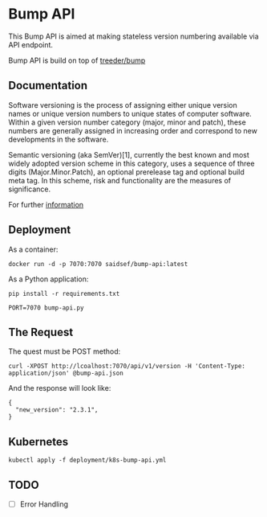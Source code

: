 # Bump API

This Bump API is aimed at making stateless version numbering available via API endpoint.

Bump API is build on top of [treeder/bump](https://hub.docker.com/r/treeder/bump/)

## Documentation

Software versioning is the process of assigning either unique version names or unique version numbers to unique states of computer software. Within a given version number category (major, minor and patch), these numbers are generally assigned in increasing order and correspond to new developments in the software. 

Semantic versioning (aka SemVer)[1], currently the best known and most widely adopted version scheme in this category, uses a sequence of three digits (Major.Minor.Patch), an optional prerelease tag and optional build meta tag. In this scheme, risk and functionality are the measures of significance.

For further [information](https://en.wikipedia.org/wiki/Software_versioning)

## Deployment

As a container:

```shell
docker run -d -p 7070:7070 saidsef/bump-api:latest
```

As a Python application:

```shell
pip install -r requirements.txt

PORT=7070 bump-api.py
```

## The Request

The quest must be POST method:
```shell
curl -XPOST http://lcoalhost:7070/api/v1/version -H 'Content-Type: application/json' @bump-api.json
```

And the response will look like:

```shell
{
  "new_version": "2.3.1",
}
```

## Kubernetes

```shell
kubectl apply -f deployment/k8s-bump-api.yml
```

## TODO

 - [ ] Error Handling
